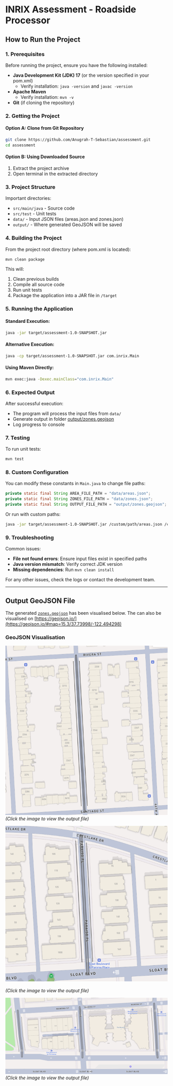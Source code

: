 # INRIX Assessment - Roadside Processor

## How to Run the Project

### 1. Prerequisites

Before running the project, ensure you have the following installed:

- **Java Development Kit (JDK) 17** (or the version specified in your pom.xml)
   - Verify installation: `java -version` and `javac -version`
- **Apache Maven**
   - Verify installation: `mvn -v`
- **Git** (if cloning the repository)

### 2. Getting the Project

#### Option A: Clone from Git Repository
```sh
git clone https://github.com/Anugrah-T-Sebastian/assessment.git
cd assessment
```

#### Option B: Using Downloaded Source
1. Extract the project archive
2. Open terminal in the extracted directory

### 3. Project Structure

Important directories:
- `src/main/java` - Source code
- `src/test` - Unit tests
- `data/` - Input JSON files (areas.json and zones.json)
- `output/` - Where generated GeoJSON will be saved

### 4. Building the Project

From the project root directory (where pom.xml is located):

```sh
mvn clean package
```

This will:
1. Clean previous builds
2. Compile all source code
3. Run unit tests
4. Package the application into a JAR file in `/target`

### 5. Running the Application

#### Standard Execution:
```sh
java -jar target/assessment-1.0-SNAPSHOT.jar
```

#### Alternative Execution:
```sh
java -cp target/assessment-1.0-SNAPSHOT.jar com.inrix.Main
```

#### Using Maven Directly:
```sh
mvn exec:java -Dexec.mainClass="com.inrix.Main"
```

### 6. Expected Output

After successful execution:
- The program will process the input files from `data/`
- Generate output in folder [output/zones.geojson](./output/zones.geojson)
- Log progress to console

### 7. Testing

To run unit tests:
```sh
mvn test
```

### 8. Custom Configuration

You can modify these constants in `Main.java` to change file paths:
```java
private static final String AREA_FILE_PATH = "data/areas.json";
private static final String ZONES_FILE_PATH = "data/zones.json"; 
private static final String OUTPUT_FILE_PATH = "output/zones.geojson";
```

Or run with custom paths:
```sh
java -jar target/assessment-1.0-SNAPSHOT.jar /custom/path/areas.json /custom/path/zones.json /custom/output/path.geojson
```

### 9. Troubleshooting

Common issues:
- **File not found errors**: Ensure input files exist in specified paths
- **Java version mismatch**: Verify correct JDK version
- **Missing dependencies**: Run `mvn clean install`

For any other issues, check the logs or contact the development team.

---

## Output GeoJSON File
The generated [`zones.geojson`](./output/zones.geojson) has been visualised below. The can also be visualised on [https://geojson.io/](https://geojson.io/#map=15.3/37.73998/-122.494298)

### GeoJSON Visualisation


[![GeoJSON Zones Map 1](./output/images/zone_1.png)](./output/zones.geojson)
<br>
*(Click the image to view the output file)*


[![GeoJSON Zones Map 1](./output/images/zone_3.png)](./output/zones.geojson)  
<br>
*(Click the image to view the output file)*


[![GeoJSON Zones Map 1](./output/images/zone_2.png)](./output/zones.geojson)
<br>
*(Click the image to view the output file)*

